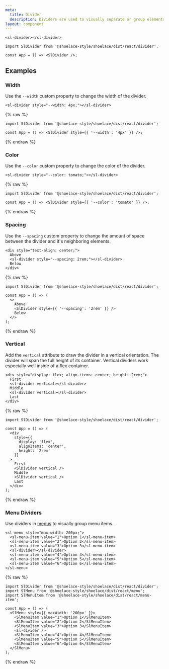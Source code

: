 ```yaml
---
meta:
  title: Divider
  description: Dividers are used to visually separate or group elements.
layout: component
---
```


```html:preview
<sl-divider></sl-divider>
```

```jsx:react
import SlDivider from '@shoelace-style/shoelace/dist/react/divider';

const App = () => <SlDivider />;
```

## Examples

### Width

Use the `--width` custom property to change the width of the divider.

```html:preview
<sl-divider style="--width: 4px;"></sl-divider>
```

{% raw %}

```jsx:react
import SlDivider from '@shoelace-style/shoelace/dist/react/divider';

const App = () => <SlDivider style={{ '--width': '4px' }} />;
```

{% endraw %}

### Color

Use the `--color` custom property to change the color of the divider.

```html:preview
<sl-divider style="--color: tomato;"></sl-divider>
```

{% raw %}

```jsx:react
import SlDivider from '@shoelace-style/shoelace/dist/react/divider';

const App = () => <SlDivider style={{ '--color': 'tomato' }} />;
```

{% endraw %}

### Spacing

Use the `--spacing` custom property to change the amount of space between the divider and it's neighboring elements.

```html:preview
<div style="text-align: center;">
  Above
  <sl-divider style="--spacing: 2rem;"></sl-divider>
  Below
</div>
```

{% raw %}

```jsx:react
import SlDivider from '@shoelace-style/shoelace/dist/react/divider';

const App = () => (
  <>
    Above
    <SlDivider style={{ '--spacing': '2rem' }} />
    Below
  </>
);
```

{% endraw %}

### Vertical

Add the `vertical` attribute to draw the divider in a vertical orientation. The divider will span the full height of its container. Vertical dividers work especially well inside of a flex container.

```html:preview
<div style="display: flex; align-items: center; height: 2rem;">
  First
  <sl-divider vertical></sl-divider>
  Middle
  <sl-divider vertical></sl-divider>
  Last
</div>
```

{% raw %}

```jsx:react
import SlDivider from '@shoelace-style/shoelace/dist/react/divider';

const App = () => (
  <div
    style={{
      display: 'flex',
      alignItems: 'center',
      height: '2rem'
    }}
  >
    First
    <SlDivider vertical />
    Middle
    <SlDivider vertical />
    Last
  </div>
);
```

{% endraw %}

### Menu Dividers

Use dividers in [menus](/components/menu) to visually group menu items.

```html:preview
<sl-menu style="max-width: 200px;">
  <sl-menu-item value="1">Option 1</sl-menu-item>
  <sl-menu-item value="2">Option 2</sl-menu-item>
  <sl-menu-item value="3">Option 3</sl-menu-item>
  <sl-divider></sl-divider>
  <sl-menu-item value="4">Option 4</sl-menu-item>
  <sl-menu-item value="5">Option 5</sl-menu-item>
  <sl-menu-item value="6">Option 6</sl-menu-item>
</sl-menu>
```

{% raw %}

```jsx:react
import SlDivider from '@shoelace-style/shoelace/dist/react/divider';
import SlMenu from '@shoelace-style/shoelace/dist/react/menu';
import SlMenuItem from '@shoelace-style/shoelace/dist/react/menu-item';

const App = () => (
  <SlMenu style={{ maxWidth: '200px' }}>
    <SlMenuItem value="1">Option 1</SlMenuItem>
    <SlMenuItem value="2">Option 2</SlMenuItem>
    <SlMenuItem value="3">Option 3</SlMenuItem>
    <sl-divider />
    <SlMenuItem value="4">Option 4</SlMenuItem>
    <SlMenuItem value="5">Option 5</SlMenuItem>
    <SlMenuItem value="6">Option 6</SlMenuItem>
  </SlMenu>
);
```

{% endraw %}
